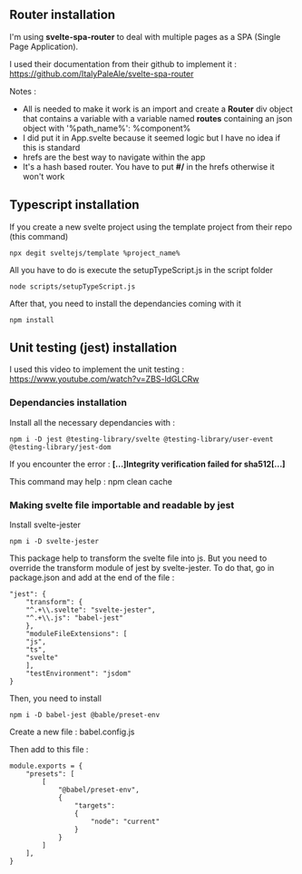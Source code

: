 ## Router installation

I'm using **svelte-spa-router** to deal with multiple pages as a SPA (Single Page Application).

I used their documentation from their github to implement it : https://github.com/ItalyPaleAle/svelte-spa-router

Notes :
* All is needed to make it work is an import and create a **Router** div object that contains a variable with a variable named **routes** containing an json object with '%path_name%': %component%
* I did put it in App.svelte because it seemed logic but I have no idea if this is standard
* hrefs are the best way to navigate within the app
* It's a hash based router. You have to put **#/** in the hrefs otherwise it won't work

## Typescript installation

If you create a new svelte project using the template project from their repo (this command)

	npx degit sveltejs/template %project_name%

All you have to do is execute the setupTypeScript.js in the script folder

	node scripts/setupTypeScript.js

After that, you need to install the dependancies coming with it

	npm install

## Unit testing (jest) installation

I used this video to implement the unit testing : https://www.youtube.com/watch?v=ZBS-ldGLCRw

### Dependancies installation

Install all the necessary dependancies with :

	npm i -D jest @testing-library/svelte @testing-library/user-event @testing-library/jest-dom

If you encounter the error : **[...]Integrity verification failed for sha512[...]**

This command may help :
	npm clean cache

### Making svelte file importable and readable by jest

Install svelte-jester

	npm i -D svelte-jester

This package help to transform the svelte file into js. But you need to override the transform module of jest by svelte-jester. To do that, go in package.json and add at the end of the file :

	"jest": {
		"transform": {
		"^.+\\.svelte": "svelte-jester",
		"^.+\\.js": "babel-jest"
		},
		"moduleFileExtensions": [
		"js",
		"ts",
		"svelte"
		],
		"testEnvironment": "jsdom"
  	}

Then, you need to install 

	npm i -D babel-jest @bable/preset-env

Create a new file : babel.config.js

Then add to this file :

	module.exports = {
		"presets": [
			[
				"@babel/preset-env",
				{ 
					"targets": 
					{
						"node": "current"
					}
				}
			]
		],
	}

	